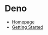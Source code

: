 # Deno

- [Homepage](https://deno.land)
- [Getting Started](https://deno.land/manual@v1.29.1/getting_started)
